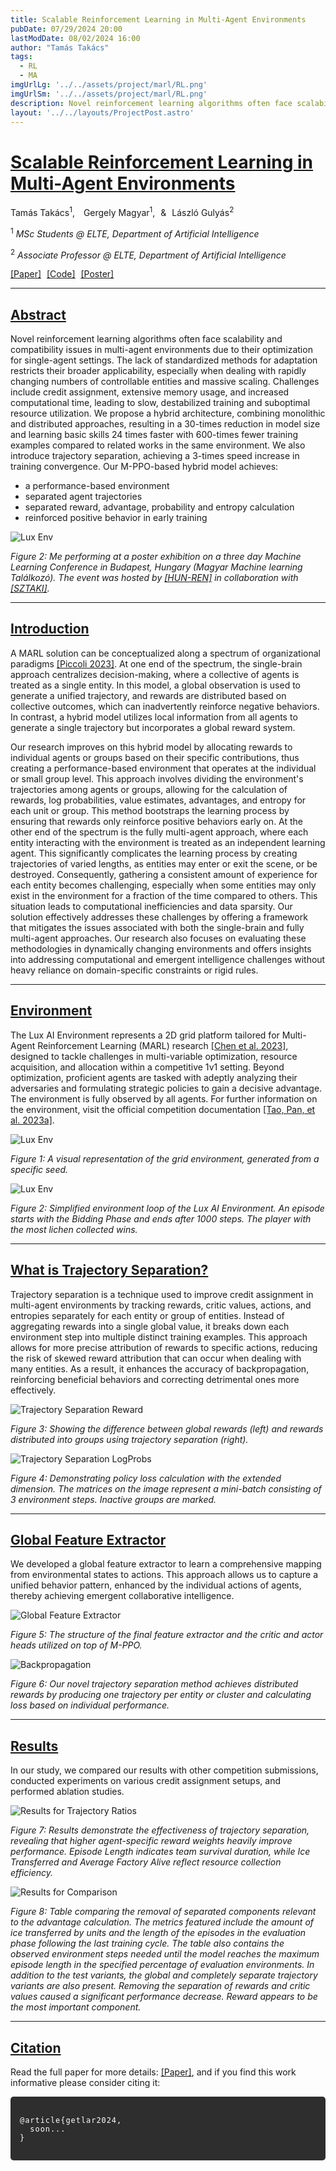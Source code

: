 ```yaml
---
title: Scalable Reinforcement Learning in Multi-Agent Environments
pubDate: 07/29/2024 20:00
lastModDate: 08/02/2024 16:00
author: "Tamás Takács"
tags:
  - RL
  - MA
imgUrlLg: '../../assets/project/marl/RL.png'
imgUrlSm: '../../assets/project/marl/RL.png'
description: Novel reinforcement learning algorithms often face scalability and compatibility issues in multi-agent environments due to their optimization for single-agent settings. The lack of standardized methods for adaptation restricts their broader applicability, especially when dealing with rapidly changing numbers of controllable entities and massive scaling. Challenges include credit assignment, extensive memory usage, and increased computational time, leading to slow, destabilized training and suboptimal resource utilization. We propose a hybrid architecture, combining monolithic and distributed approaches, resulting in a 30-times reduction in model size and learning basic skills 24 times faster with 600-times fewer training examples compared to related works in the same environment. We also introduce trajectory separation, achieving a 3-times speed increase in training convergence.
layout: '../../layouts/ProjectPost.astro'
---
```


# <u>Scalable Reinforcement Learning in Multi-Agent Environments</u>

<p class="text-xl font-bold">
  Tamás Takács<sup>1</sup>,<span style="margin-right: 10px;"></span>
  Gergely Magyar<sup>1</sup>,<span style="margin-right: 5px;"></span>
  &<span style="margin-right: 5px;"></span>
  László Gulyás<sup>2</sup>
</p>

<p>
  <sup>1</sup> <em>MSc Students @ ELTE, Department of Artificial Intelligence</em>
</p>

<p>
  <sup>2</sup> <em>Associate Professor @ ELTE, Department of Artificial Intelligence</em>
</p>

<p>
  <u><a class="font-bold" href="/" title="Paper Link" target="_blank">[Paper]</a></u>
  <span style="margin-right: 5px;"></span>
  <u><a class="font-bold" href="https://github.com/MagmaMultiAgent/MagMA" title="Code Link" target="_blank">[Code]</a></u>
  <span style="margin-right: 5px;"></span>
  <u><a class="font-bold" href="/projects/MagMA.pdf" title="Poster Link" target="_blank">[Poster]</a></u>
</p>

<hr class="border-1 border-t border-tcotta my-0" />

## <u>Abstract</u>

Novel reinforcement learning algorithms often face scalability and compatibility issues in multi-agent environments due to their optimization for single-agent settings. The lack of standardized methods for adaptation restricts their broader applicability, especially when dealing with rapidly changing numbers of controllable entities and massive scaling. Challenges include credit assignment, extensive memory usage, and increased computational time, leading to slow, destabilized training and suboptimal resource utilization. We propose a hybrid architecture, combining monolithic and distributed approaches, resulting in a <span class="font-extrabold" style="color:var(--tcotta)">30-times reduction in model size</span> and  <span class="font-extrabold" style="color:var(--tcotta)">learning basic skills 24 times faster with 600-times fewer training examples </span>compared to related works in the same environment. We also introduce  <span class="font-extrabold" style="color:var(--tcotta)">trajectory separation, achieving a 3-times speed increase </span> in training convergence. Our <span class="font-extrabold" style="color:var(--tcotta)">M-PPO-based </span> hybrid model achieves:

* <span class="font-extrabold">a performance-based environment</span>
* <span class="font-extrabold">separated agent trajectories</span>
* <span class="font-extrabold">separated reward, advantage, probability and entropy calculation</span>
* <span class="font-extrabold">reinforced positive behavior in early training</span>

![Lux Env](../../assets/project/marl/posterme.jpg)

*Figure 2: <span class="font-extrabold">Me performing at a poster exhibition on a three day Machine Learning Conference in Budapest, Hungary (Magyar Machine learning Találkozó). The event was hosted by [<span class="font-extrabold" style="color:var(--tcotta)">[HUN-REN]</span>](https://hun-ren.hu/) in collaboration with  [<span class="font-extrabold" style="color:var(--tcotta)">[SZTAKI]</span>](https://sztaki.hun-ren.hu/).</span>*

<hr class="border-1 border-t border-tcotta my-0" />


## <u>Introduction</u>

A MARL solution can be conceptualized along a spectrum of organizational paradigms [<span class="font-extrabold" style="color:var(--tcotta)">[Piccoli 2023]</span>](https://arxiv.org/pdf/2302.12308). At one end of the spectrum, the <span class="font-extrabold">single-brain approach</span> centralizes decision-making, where a collective of agents is treated as a single entity. In this model, a global observation is used to generate a unified trajectory, and rewards are distributed based on collective outcomes, which can inadvertently reinforce negative behaviors. In contrast, a <span class="font-extrabold">hybrid model</span> utilizes local information from all agents to generate a single trajectory but incorporates a global reward system.

Our research improves on this hybrid model by  <span class="font-extrabold">allocating rewards to individual agents or groups based on their specific contributions</span>, thus creating a performance-based environment that operates at the individual or small group level. This approach involves dividing the environment's trajectories among agents or groups, allowing for the calculation of rewards, log probabilities, value estimates, advantages, and entropy for each unit or group. This method  <span class="font-extrabold">bootstraps the learning process</span> by ensuring that rewards only reinforce positive behaviors early on. At the other end of the spectrum is the fully multi-agent approach, where each entity interacting with the environment is treated as an independent learning agent. This significantly complicates the learning process by creating trajectories of varied lengths, as entities may enter or exit the scene, or be destroyed. Consequently, gathering a consistent amount of experience for each entity becomes challenging, especially when some entities may only exist in the environment for a fraction of the time compared to others. This situation leads to computational inefficiencies and data sparsity. Our solution effectively addresses these challenges by offering a framework that  <span class="font-extrabold">mitigates the issues associated with both the single-brain and fully multi-agent approaches</span>. Our research also focuses on evaluating these methodologies in dynamically changing environments and offers insights into addressing computational and emergent intelligence challenges without heavy reliance on domain-specific constraints or rigid rules.

<hr class="border-1 border-t border-tcotta my-0" />

## <u>Environment</u>

The Lux AI Environment represents a 2D grid platform tailored for <span class="font-extrabold">Multi-Agent Reinforcement Learning (MARL) research</span> [<span class="font-extrabold" style="color:var(--tcotta)">[Chen et al. 2023]</span>](https://arxiv.org/abs/2301.01609), designed to tackle challenges in multi-variable optimization, resource acquisition, and allocation within a competitive 1v1 setting. Beyond optimization, proficient agents are tasked with adeptly analyzing their adversaries and formulating strategic policies to gain a decisive advantage. The environment is fully observed by all agents. For further information on the environment, visit the official competition documentation [<span class="font-extrabold" style="color:var(--tcotta)">[Tao, Pan, et al. 2023a]</span>](https://www.kaggle.com/competitions/lux-ai-season-2).

![Lux Env](../../assets/project/marl/lux.png)

*Figure 1: <span class="font-extrabold">A visual representation of the grid environment, generated from a specific seed.</span>*

![Lux Env](../../assets/project/marl/lux2.png)

*Figure 2: <span class="font-extrabold">Simplified environment loop of the Lux AI Environment. An episode starts with the Bidding Phase and ends after 1000 steps. The player with the most lichen collected wins.</span>*

<hr class="border-1 border-t border-tcotta my-0" />

## <u>What is Trajectory Separation?</u>

Trajectory separation is a technique used to <span class="font-extrabold">improve credit assignment in multi-agent environments</span> by tracking rewards, critic values, actions, and entropies separately for each entity or group of entities. Instead of aggregating rewards into a single global value, it breaks down each environment step into multiple distinct training examples. This approach allows for more precise attribution of rewards to specific actions, reducing the risk of skewed reward attribution that can occur when dealing with many entities. As a result, it <span class="font-extrabold">enhances the accuracy of backpropagation</span>, reinforcing beneficial behaviors and correcting detrimental ones more effectively.

![Trajectory Separation Reward](../../assets/project/marl/rewards.png)

*Figure 3: <span class="font-extrabold"> Showing the difference between global rewards (left) and rewards distributed into groups using trajectory separation (right).</span>*

![Trajectory Separation LogProbs](../../assets/project/marl/trajsep.png)

*Figure 4: <span class="font-extrabold">  Demonstrating policy loss calculation with the extended dimension. The matrices on the image represent a mini-batch consisting of 3 environment steps. Inactive groups are marked.</span>*

<hr class="border-1 border-t border-tcotta my-0" />

## <u>Global Feature Extractor</u>

We developed a global feature extractor to learn a comprehensive mapping from environmental states to actions. This approach allows us to capture a unified behavior pattern, enhanced by the individual actions of agents, thereby achieving emergent collaborative intelligence.

![Global Feature Extractor](../../assets/project/marl/featureextr.png)

*Figure 5: <span class="font-extrabold"> The structure of the final feature extractor and the critic and actor heads utilized on top of M-PPO.</span>*

![Backpropagation](../../assets/project/marl/backprop.png)

*Figure 6: <span class="font-extrabold"> Our novel trajectory separation method achieves distributed rewards by producing one trajectory per entity or cluster and calculating loss based on individual performance.</span>*

<hr class="border-1 border-t border-tcotta my-0" />

## <u>Results</u>

In our study, <span class="font-extrabold">we compared our results with other competition submissions, conducted experiments on various credit assignment setups, and performed ablation studies.</span>

![Results for Trajectory Ratios](../../assets/project/marl/result.png)

*Figure 7: <span class="font-extrabold"> Results demonstrate the effectiveness of trajectory separation, revealing that higher agent-specific reward weights heavily improve performance. Episode Length indicates team survival duration, while Ice Transferred and Average Factory Alive reflect resource collection efficiency.</span>*

![Results for Comparison](../../assets/project/marl/result2.png)

*Figure 8: <span class="font-extrabold"> Table comparing the removal of separated components relevant to the advantage calculation. The metrics featured include the amount of ice transferred by units and the length of the episodes
in the evaluation phase following the last training cycle. The table also contains the observed environment steps needed until the model reaches the maximum episode length in the specified percentage of
evaluation environments. In addition to the test variants, the global and completely separate trajectory
variants are also present. Removing the separation of rewards and critic values caused a significant
performance decrease. Reward appears to be the most important component.</span>*

<hr class="border-1 border-t border-tcotta my-0" />

## <u>Citation</u>

Read the full paper for more details: <u><a class="font-bold" href="/" title="Paper Link" target="_blank">[Paper]</a></u>, and if you find this work informative please consider citing it:

<pre style="background-color: #2e2e2e; color: #ffffff; padding: 15px; border-radius: 5px; overflow-x: hidden; font-family: monospace; white-space: pre-wrap; word-wrap: break-word;">
  <code style="color: white; letter-spacing: 1px;">
@article{getlar2024,
  soon...
}
  </code>
</pre>